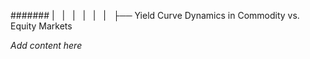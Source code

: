 ####### |   |   |   |   |   |   ├── Yield Curve Dynamics in Commodity vs. Equity Markets

*Add content here*